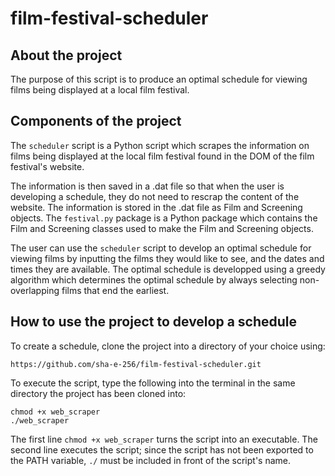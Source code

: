 # film-festival-scheduler

## About the project
The purpose of this script is to produce an optimal schedule for viewing
films being displayed at a local film festival.

## Components of the project
The `scheduler` script is a Python script which scrapes the information on
films being displayed at the local film festival found in the DOM of the
film festival's website. 

The information is then saved in a .dat file so that when the user is 
developing a schedule, they do not need to rescrap the content of the website.
The information is stored in the .dat file as Film and Screening objects. The
`festival.py` package is a Python package which contains the Film and Screening
classes used to make the Film and Screening objects.

The user can use the `scheduler` script to develop an optimal schedule for
viewing films by inputting the films they would like to see, and the dates and
times they are available. The optimal schedule is developped using a greedy
algorithm which determines the optimal schedule by always selecting
non-overlapping films that end the earliest. 

## How to use the project to develop a schedule
To create a schedule, clone the project into a directory of your choice using:
```
https://github.com/sha-e-256/film-festival-scheduler.git
```
To execute the script, type the following into the terminal in the same 
directory the project has been cloned into:
```
chmod +x web_scraper
./web_scraper
```
The first line `chmod +x web_scraper` turns the script into an executable.
The second line executes the script; since the script has not been exported
to the PATH variable, `./` must be included in front of the script's name. 
